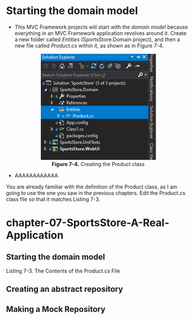 # Starting the domain model
* This MVC Framework projects will start with the *domain model* because everything in an MVC Framework application revolves around it. Create a new folder called *Entities* (SportsStore.Domain project), and then a new file called *Product.cs* within it, as shown as in Figure 7-4.
<p align="center">
    <img src="ch07-Pictures/Figure 7-4.png" /><br />
    <b>Figure 7-4.</b> Creating the Product class
</p>  

* AAAAAAAAAAAA

You are already familiar with the definition of the Product class, as I am going to use the one you saw in the previous chapters. Edit the Product.cs class file so that it matches Listing 7-3.


# chapter-07-SportsStore-A-Real-Application
## Starting the domain model
Listing 7-3. The Contents of the Product.cs File

## Creating an abstract repository
## Making a Mock Repository